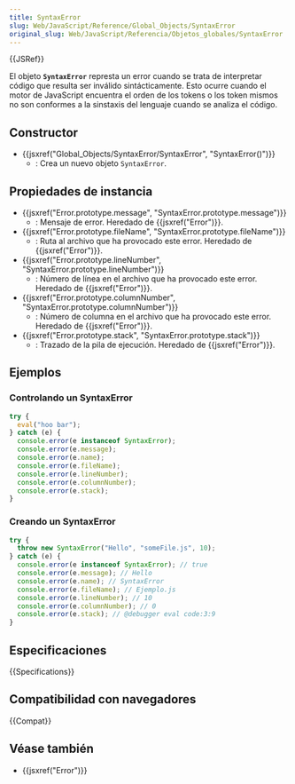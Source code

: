 ```yaml
---
title: SyntaxError
slug: Web/JavaScript/Reference/Global_Objects/SyntaxError
original_slug: Web/JavaScript/Referencia/Objetos_globales/SyntaxError
---
```


{{JSRef}}

El objeto **`SyntaxError`** represta un error cuando se trata de interpretar código que resulta ser inválido sintácticamente. Esto ocurre cuando el motor de JavaScript encuentra el orden de los tokens o los token mismos no son conformes a la sinstaxis del lenguaje cuando se analiza el código.

## Constructor

- {{jsxref("Global_Objects/SyntaxError/SyntaxError", "SyntaxError()")}}
  - : Crea un nuevo objeto `SyntaxError`.

## Propiedades de instancia

- {{jsxref("Error.prototype.message", "SyntaxError.prototype.message")}}
  - : Mensaje de error. Heredado de {{jsxref("Error")}}.
- {{jsxref("Error.prototype.fileName", "SyntaxError.prototype.fileName")}}
  - : Ruta al archivo que ha provocado este error. Heredado de {{jsxref("Error")}}.
- {{jsxref("Error.prototype.lineNumber", "SyntaxError.prototype.lineNumber")}}
  - : Número de línea en el archivo que ha provocado este error. Heredado de {{jsxref("Error")}}.
- {{jsxref("Error.prototype.columnNumber", "SyntaxError.prototype.columnNumber")}}
  - : Número de columna en el archivo que ha provocado este error. Heredado de {{jsxref("Error")}}.
- {{jsxref("Error.prototype.stack", "SyntaxError.prototype.stack")}}
  - : Trazado de la pila de ejecución. Heredado de {{jsxref("Error")}}.

## Ejemplos

### Controlando un SyntaxError

```js
try {
  eval("hoo bar");
} catch (e) {
  console.error(e instanceof SyntaxError);
  console.error(e.message);
  console.error(e.name);
  console.error(e.fileName);
  console.error(e.lineNumber);
  console.error(e.columnNumber);
  console.error(e.stack);
}
```

### Creando un SyntaxError

```js
try {
  throw new SyntaxError("Hello", "someFile.js", 10);
} catch (e) {
  console.error(e instanceof SyntaxError); // true
  console.error(e.message); // Hello
  console.error(e.name); // SyntaxError
  console.error(e.fileName); // Ejemplo.js
  console.error(e.lineNumber); // 10
  console.error(e.columnNumber); // 0
  console.error(e.stack); // @debugger eval code:3:9
}
```

## Especificaciones

{{Specifications}}

## Compatibilidad con navegadores

{{Compat}}

## Véase también

- {{jsxref("Error")}}
